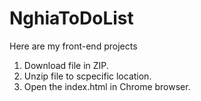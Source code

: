 # NghiaToDoList
Here are my front-end projects

1. Download file in ZIP.
2. Unzip file to scpecific location.
3. Open the index.html in Chrome browser.
